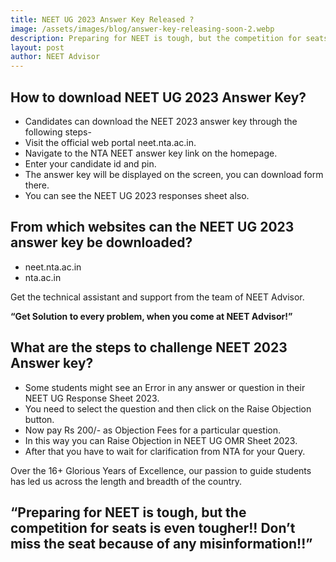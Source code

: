 ```yaml
---
title: NEET UG 2023 Answer Key Released ?
image: /assets/images/blog/answer-key-releasing-soon-2.webp
description: Preparing for NEET is tough, but the competition for seats is even tougher!! Don’t miss the seat because of any misinformation!!
layout: post
author: NEET Advisor
---
```

## How to download NEET UG 2023 Answer Key?
- Candidates can download the NEET 2023 answer key through the following steps-
- Visit the official web portal neet.nta.ac.in.
- Navigate to the NTA NEET answer key link on the homepage.
- Enter your candidate id and pin.
- The answer key will be displayed on the screen, you can download form there.
- You can see the NEET UG 2023 responses sheet also.


## From which websites can the NEET UG 2023 answer key be downloaded?
- neet.nta.ac.in
- nta.ac.in

Get the technical assistant and support from the team of NEET Advisor.

**“Get Solution to every problem, when you come at NEET Advisor!”**
## What are the steps to challenge NEET 2023 Answer key?
- Some students might see an Error in any answer or question in their NEET UG Response Sheet 2023.
- You need to select the question and then click on the Raise Objection button.
- Now pay Rs 200/- as Objection Fees for a particular question.
- In this way you can Raise Objection in NEET UG OMR Sheet 2023.
- After that you have to wait for clarification from NTA for your Query.

Over the 16+ Glorious Years of Excellence, our passion to guide students has led us across the length and breadth of the country.

## “Preparing for NEET is tough, but the competition for seats is even tougher!! Don’t miss the seat because of any misinformation!!”